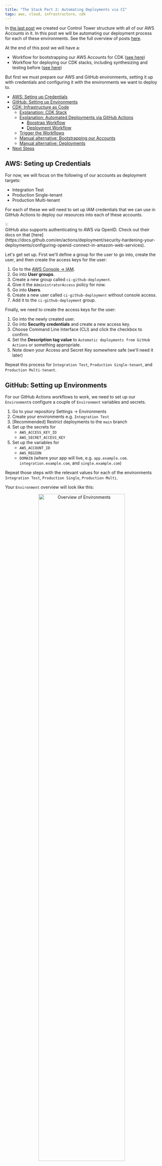 ```yaml
---
title: "The Stack Part 2: Automating Deployments via CI"
tags: aws, cloud, infrastructure, cdk
---
```


In [the last post](/posts/2023-10-07-the-stack-part-1.html) we created our Control Tower structure with all of our AWS Accounts in it. In this post we will be automating our deployment process for each of these environments. See the full overview of posts [here](/posts/2023-01-29-the-stack.html#what-will-we-be-covering).

At the end of this post we will have a:

- Workflow for bootstrapping our AWS Accounts for CDK ([see here](https://github.com/codetalkio/the-stack/blob/part-2-automatic-deployments/.github/workflows/cd-bootstrap.yml))
- Workflow for deploying our CDK stacks, including synthesizing and testing before ([see here](https://github.com/codetalkio/the-stack/blob/part-2-automatic-deployments/.github/workflows/cd-deploy.yml))

But first we must prepare our AWS and GitHub environments, setting it up with credentials and configuring it with the environments we want to deploy to.

<div></div><!--more-->

- [AWS: Seting up Credentials](#aws-seting-up-credentials)
- [GitHub: Setting up Environments](#github-setting-up-environments)
- [CDK: Infrastructure as Code](#cdk-infrastructure-as-code)
  - [Explanation: CDK Stack](#explanation-cdk-stack)
  - [Explanation: Automated Deployments via GitHub Actions](#explanation-automated-deployments-via-github-actions)
    - [Boostrap Workflow](#boostrap-workflow)
    - [Deployment Workflow](#deployment-workflow)
  - [Trigger the Workflows](#trigger-the-workflows)
  - [Manual alternative: Bootstrapping our Accounts](#manual-alternative-bootstrapping-our-accounts)
  - [Manual alternative: Deployments](#manual-alternative-deployments)
- [Next Steps](#next-steps)


## AWS: Seting up Credentials

For now, we will focus on the following of our accounts as deployment targets:

- Integration Test
- Production Single-tenant
- Production Multi-tenant

For each of these we will need to set up IAM credentials that we can use in GitHub Actions to deploy our resources into each of these accounts.

<div class="callout">
  <div class="callout-bulb">💡</div>
  GitHub also supports authenticating to AWS via OpenID. Check out their docs on that [here](https://docs.github.com/en/actions/deployment/security-hardening-your-deployments/configuring-openid-connect-in-amazon-web-services).
</div>

Let's get set up. First we'll define a group for the user to go into, create the user, and then create the access keys for the user:

1. Go to the [AWS Console -> IAM](https://console.aws.amazon.com/iam/).
2. Go into **User groups**.
3. Create a new group called `ci-github-deployment`.
4. Give it the `AdministratorAccess` policy for now.
5. Go into **Users**.
6. Create a new user called `ci-github-deployment` without console access.
7. Add it to the `ci-github-deployment` group.

Finally, we need to create the access keys for the user:

1. Go into the newly created user.
2. Go into **Security credentials** and create a new access key.
3. Choose Command Line Interface (CLI) and click the checkbox to confirm.
4. Set the **Description tag value** to `Automatic deployments from GitHub Actions` or something appropriate.
5. Note down your Access and Secret Key somewhere safe (we'll need it later)

Repeat this process for `Integration Test`, `Production Single-tenant`, and `Production Multi-tenant`.


## GitHub: Setting up Environments
For our GitHub Actions workflows to work, we need to set up our `Environment`s configure a couple of `Environment` variables and secrets.

1. Go to your repository Settings -> Environments
2. Create your environments e.g. `Integration Test`
3. [Recommended] Restrict deployments to the `main` branch
4. Set up the secrets for
    - `AWS_ACCESS_KEY_ID`
    - `AWS_SECRET_ACCESS_KEY`
1. Set up the variables for
    -  `AWS_ACCOUNT_ID`
    -  `AWS_REGION`
    -  `DOMAIN` (where your app will live, e.g. `app.example.com`. `integration.example.com`, and `single.example.com`)

Repeat those steps with the relevant values for each of the environments `Integration Test`, `Production Single`, `Production Multi`.

Your `Environment` overview will look like this:

<div style="text-align:center;">
<a href="/resources/images/the-stack-part-2-environment-overview.png" target="_blank" rel="noopener noreferrer"><img src="/resources/images/the-stack-part-2-environment-overview.png" loading="lazy" alt="Overview of Environments" title="Overview of Environments" width="75%" /></a>
</div>

And each environment will roughly look like this:

<div style="text-align:center;">
<a href="/resources/images/the-stack-part-2-environment-configuration.png" target="_blank" rel="noopener noreferrer"><img src="/resources/images/the-stack-part-2-environment-configuration.png" loading="lazy" alt="Configuration, secrets, and variables of an environment" title="Configuration, secrets, and variables of an environment" width="75%" /></a>
</div>

## CDK: Infrastructure as Code
[CDK](https://github.com/aws/aws-cdk) is our tool of choice for Infrastructure as Code. We'll start from the default template and adjust it to use [Bun](https://bun.sh/) which simplifies the process of running CDK commands while using TypeScript.

Instead of setting this up from scratch, start from the template for this step in the [GitHub repository](https://github.com/codetalkio/the-stack/tree/part-2-automatic-deployments). We'll go through what this contains in the next two sections.

Our overall aim is to structure our CDK into three main groupings:

- `Cloud`: Hosted Zones, VPC, Certificates, infrequently changing things
- `Platform`: DynamoDB, Cache, SQS
- `Services`: Lambdas, API Gateway, etc

This split is based on the frequency something changes, and allows us to deploy freqeuently changing stacks without having to also look at things that very rarely change. In this part of the series we will set up the `Cloud` stack.

### Explanation: CDK Stack

As you can see in the [GitHub repository](https://github.com/codetalkio/the-stack/tree/part-2-automatic-deployments), we structure our CDK stack as follows:

- `deployment/`: The root folder for all things CDK
  - `bin/`: The entry point for all our stacks
    - `deployment.ts`: Our "executable" that CDK run run (defined in `cdk.json`)
    - `helpers.ts`: Helper functions to make our CDK code more readable and safe to run
  - `lib/`: The actual logic of our CDK stacks
    - `cloud/`: Our 'Cloud' layer containing all the resources that are shared across all stacks
      - `stack.ts`: Gathers all of our 'Cloud' stacks into one stack
      - `domain.ts`: Sets up our Hosted Zone and ACM certificates

This might seem like overkill right now, but will benefit us quite quickly as we start adding more stacks to our project.

In `deployment.ts` you'll see the root of our CDK stack. This is where we will define the three layers we mentioned earlier, `Cloud`, `Platform`, and `Services`. In CDK terminilogy these are called `Stack`s.

For now, we will only define the `Cloud` layer:

```typescript
// ...imports
const app = new cdk.App();

/**
 * Define our 'Cloud' stack that provisions the infrastructure for our application, such
 * as domain names, certificates, and other resources that are shared across all.
 */
const cloudStackName = "Cloud";
if (matchesStack(app, cloudStackName)) {
  new CloudStack(app, cloudStackName, {
    env: {
      account: process.env.CDK_DEFAULT_ACCOUNT || process.env.AWS_ACCOUNT_ID,
      region: process.env.CDK_DEFAULT_REGION || process.env.AWS_REGION,
    },
    domain: validateEnv("DOMAIN", cloudStackName),
  });
}
```

We've set up some conveniences to easily run a single stack, via `matchesStack`, and to validate our environment variables, via `validateEnv`.

Our `CloudStack` is then defined in `lib/cloud/stack.ts`, and more or less just pieces together the types and the sub-stacks in the `cloud/` directory.

The interesting bit here is the call to `new domain.Stack` which is what actually kicks off the provisioning of resources, which are defined inside the `lib/cloud/domain.ts` file on layer deeper:

```typescript
// ...imports
interface StackProps extends cdk.StackProps, domain.Props {}

export class Stack extends cdk.Stack {
  constructor(scope: Construct, id: string, props: StackProps) {
    super(scope, id, props);

    // Set up our domain stack.
    new domain.Stack(this, "Domain", {
      domain: props.domain,
    });
  }
}
```

And finally we get to the interesting part of it all in `lib/cloud/domain.ts`. This is the first place we are actually defining resources that will be deployed to AWS, by calling the CDK `Construct`s that are available to us. `Construct` is the CDK terminology for the actual resources we create, i.e. our building blocks.

We create our Hosted Zone via `new route53.HostedZone` and our ACM certificate via `new acm.Certificate`. You can find out more about each of these in the CDK docs:

- [Route 53](https://docs.aws.amazon.com/cdk/api/v2/docs/aws-cdk-lib.aws_route53.HostedZone.html)
- [ACM](https://docs.aws.amazon.com/cdk/api/v2/docs/aws-cdk-lib.aws_certificatemanager-readme.html)

Let's get our resources defined:

```typescript
// ...imports
export interface Props {
  /**
   * The domain name the application is hosted under.
   */
  readonly domain: string;
}

/**
 * Combine our `Props` with the base `NestedStackProps`.
 */
interface NestedStackProps extends cdk.NestedStackProps, Props {}

/**
 * Set up a Hosted Zone to manage our domain names.
 *
 * https://docs.aws.amazon.com/cdk/api/v2/docs/aws-cdk-lib.aws_route53.HostedZone.html
 */
export class Stack extends cdk.NestedStack {
  constructor(scope: Construct, id: string, props: NestedStackProps) {
    super(scope, id, props);

    // Set up the hosted zone.
    const hostedZone = new route53.HostedZone(this, "HostedZone", {
      zoneName: props.domain,
    });

    // Set up an ACM certificate for the domain, and validate it using DNS.
    new acm.Certificate(this, "Certificate", {
      domainName: props.domain,
      validation: acm.CertificateValidation.fromDns(hostedZone),
    });
  }
}
```

This sets up a Hosted Zone and an ACM certificate for our domain, and configures it to validate the Certificate via DNS validation.

### Explanation: Automated Deployments via GitHub Actions

As you can see in the [GitHub repository](https://github.com/codetalkio/the-stack/tree/part-2-automatic-deployments), we have two workflows to deploy things. They share much of the same logic, so let's focus on the commonalities first.

Both of them do a few things:

- Sets up a trigger on `workflow_dispatch` so that we can manually trigger the workflow.
- Set up a matrix of environments to deploy to.
- Configures and `environment` and a `concurrency` group. The `concurrency` group is important, since we don't want to deploy to the same environment at the same time.
- Installs `bun` and our dependencies.

The GitHub Actions YAML might feel a bit verbose, so let's break it down a bit. We'll first focus on `cd-bootstrap` which Bootstraps AWS Accounts for CDK.

#### Boostrap Workflow

We first define our name and the trigger. Because we only want this to be triggered manually (bootstrapping just needs to run once) we can use `workflow_dispatch` which allows us to trigger it from the GitHub Actions UI ([docs here](https://docs.github.com/en/actions/using-workflows/events-that-trigger-workflows#workflow_dispatch)):

```yaml
name: "Deployment: Bootstrap"

on:
  workflow_dispatch:
# ...
```

With that in place, let's take a look at the logic we are running.

A neat way to "do the same thing" over a set of different things is to utilize the `matrix` feature of GitHub Actions ([docs here](https://docs.github.com/en/actions/using-jobs/using-a-matrix-for-your-jobs)). We can define a list of `environments`s ([docs here](https://docs.github.com/en/actions/deployment/targeting-different-environments/using-environments-for-deployment)) to run our workflow on, and then use that list to run the same steps for each environment.

This is what the `strategy` section does, and it then feeds this into the `environment` which tells GitHub Actions which environment variables and secrets are available, as well as automatically tracks our deployments in the GitHub UI:

```yaml
# ...
jobs:
  bootstrap:
    name: bootstrap
    runs-on: ubuntu-latest
    strategy:
      fail-fast: false
      matrix:
        # Add new environments to this list to run bootstrap on them when manually triggered.
        environment:
          - "Integration Test"
          - "Production Single-tenant"
          - "Production Multi-tenant"
    environment: ${{ matrix.environment }}
    # ...
```

Now, what would happen if we ran this multiple times in parallel on the same environment? Probably not something we'd like to find out.

To prevent this, we can tell GitHub to only allow one job to run at a time, given a group identifier. We do this by adding a `concurrency` control to our workflow ([docs here](https://docs.github.com/en/actions/using-jobs/using-concurrency)):

```yaml
    # ...
    # Limit to only one concurrent deployment per environment.
    concurrency:
      group: ${{ matrix.environment }}
      cancel-in-progress: false
    # ...
```

And finally, we get to the actual steps of logic we are performing. First we'll checkout our code, set up bun, and then use bun to install our dependencies:

```yaml
    # ...
    steps:
      - uses: actions/checkout@v3
      - uses: oven-sh/setup-bun@v1

      - name: Install dependencies
        working-directory: ./deployment
        run: bun install
      # ...
```

Now we're ready to bootstrap! We use the variables and secrets we defined previously. Since we told GitHub which environment we are running in, it will automatically know where to pull this from. This saves us the headache of weird hacks such as `AWS_ACCESS_KEY_ID_FOR_INTEGRATION_TEST` or something similar.

We pull in what we need, and then run the `cdk bootstrap` command via bun:

```yaml
      # ...
      - name: Bootstrap account
        working-directory: ./deployment
        env:
          AWS_REGION: ${{ vars.AWS_REGION }}
          AWS_DEFAULT_REGION: ${{ vars.AWS_REGION }}
          AWS_ACCESS_KEY_ID: ${{ secrets.AWS_ACCESS_KEY_ID }}
          AWS_SECRET_ACCESS_KEY: ${{ secrets.AWS_SECRET_ACCESS_KEY }}
        run: bun run cdk bootstrap
```

#### Deployment Workflow

Our deployment flow gets a bit more complicated. We're building for the future here, so we want to put in place a few checks to make sure we don't accidentally deploy something broken. Or, if we do, we can at least stop early before it affects our users.

We will be building up the following flow, illustrated in the diagram below:

<div style="text-align:center;">
<a href="/resources/images/the-stack-part-2-deployment-flow.png" target="_blank" rel="noopener noreferrer"><img src="/resources/images/the-stack-part-2-deployment-flow.png" loading="lazy" alt="Deployment flow" title="Deployment flow" width="100%%" /></a>
</div>

This is what is called a "staggered deployment", but across our environments:

1. We roll out to our `Integration Test` environment in **Stage 1**.
   - We validate that our IaC actually works.
2. Once the deployment is done, we perform checks against it to validate the health of the deployment (e.g. End-to-End tests, smoke tests, etc)
   - We validate that our application actually works with our changes to our infrastructure.
4. If everything looks good, we proceed to **Stage 2** which deploys both our `Production Single-tenant` and `Production Multi-tenant` environments in parallel.
5. We do a final check that all is good, and then we're done!

This helps us build confidence that our deployments work, since our aim is to deploy changes immediately as they are merged into our `main` branch.

**Part 1: Structuring the deployment flow**

Let's take a look at how we do this. First, we'll set up our triggers. We want to both allow manually triggering a deployment, again via `workflow_dispatch`, but we also want to immediately deploy when changes are merged to our `main` branch:

```yaml
name: "Deployment: Deploy to AWS"

on:
  workflow_dispatch:
  push:
    branches:
      - main
# ...
```

All good and well, so let's start defining our jobs. Ignore the `uses` for now, that's a reuseable workflow which we'll get back to later in **Part 2** of this section:

```yaml
# ...
jobs:
  # Stage 1 tests that the deployment is working correctly.
  stage-1:
    name: "Stage 1"
    uses: ./.github/workflows/wf-deploy.yml
    with:
      environment: "Integration Test"
    secrets: inherit
  # ...
```

We first initiate our **Stage 1** deployment, specifying that it's the `Integration Test` environment. We also allow the the reuseable workflow (defined in `wf-deploy.yml`) to inherit all secrets from the caller.

Next, we want to run our checks, but only after our **Stage 1** job has finished running successfully. To do this we use `needs` to define a dependency on a previous job ([docs here](https://docs.github.com/en/actions/using-workflows/workflow-syntax-for-github-actions#jobsjob_idneeds)).

```yaml
  # ...
  # Run tests against the environments from Stage 1.
  stage-1-check:
    name: "Stage 1: Check"
    needs: [stage-1]
    runs-on: ubuntu-latest
    steps:
      - name: "Check"
        run: |
          echo "Checking 'Integration Test'..."
          # Run tests against the environment...
          # Or alert/rollback if anything is wrong.
  # ...
```

We aren't doing much interesting for now in our test job, since we are only deploying a Domain, but this will be helpful later on when we start setting up our Frontend and APIs.

Similarly, we use `needs` again to specify how we move into **Stage 2**. We first set up `Production Single-tenant`:

```yaml
  # ...
  # Stage 2 is our more critical environments, and only proceeds if prior stages succeed.
  stage-2-single:
    name: "Stage 2: Single-tenant"
    needs: [stage-1-check]
    uses: ./.github/workflows/wf-deploy.yml
    with:
      environment: "Production Single-tenant"
    secrets: inherit

  stage-2-single-check:
    name: "Stage 2: Check Single-tenant"
    needs: [stage-2-single]
    runs-on: ubuntu-latest
    steps:
      - name: "Check"
        run: |
          echo "Checking 'Production Single-tenant'..."
          # Run tests against the environment...
          # Or alert/rollback if anything is wrong.
  # ...
```

And do the same for our `Production Multi-tenant` environment:

```yaml
  # ...
  stage-2-multi:
    name: "Stage 2: Multi-tenant"
    needs: [stage-1-check]
    uses: ./.github/workflows/wf-deploy.yml
    with:
      environment: "Production Multi-tenant"
    secrets: inherit

  stage-2-multi-check:
    name: "Stage 2: Check Multi-tenant"
    needs: [stage-2-multi]
    runs-on: ubuntu-latest
    steps:
      - name: "Check"
        run: |
          echo "Checking 'Production Multi-tenant'..."
          # Run tests against the environment...
          # Or alert/rollback if anything is wrong.
  # ...
```

We could have been using using build `matrix`'s again, but that would mean that the checks for **Stage 2** would only proceed after *both* of the Jobs completed. We would prefer that they check *immediately* once the deployment is done, so instead we split up these two into their own Jobs manually.

Voila 🎉 We've now set the skeleton for the deployment flow we pictured earlier:

<div style="text-align:center;">
<a href="/resources/images/the-stack-part-2-deployment-flow.png" target="_blank" rel="noopener noreferrer"><img src="/resources/images/the-stack-part-2-deployment-flow.png" loading="lazy" alt="Deployment flow" title="Deployment flow" width="100%%" /></a>
</div>

**Part 2: Reuseable workflow**

To better reuse logic that is identical from different jobs or even different workflows and repositories, GitHub supports making workflows reuseable ([docs here](https://docs.github.com/en/actions/using-workflows/reusing-workflows)).

We've done this in our `wf-deploy.yml` workflow, which we use in our `stage-1`, `stage-2-single`, and `stage-2-multi` jobs. Let's take a look at what it does.

First, we will need to define which inputs this workflow takes. Remember the `with` and `secrets` that we used earlier? That's how we pass information to our resuseable workflow. We define these in the `inputs` section:

```yaml
name: Deploy

on:
  workflow_call:
    inputs:
      environment:
        required: true
        type: string
# ...
```

Here we simply specify that we require an `environment` to be passed along. We will automatically inherit the `secrets`, but we would otherwise specify those explicitly as well.

We can now proceed to the logic, which resembles the `cd-bootstrap` workflow we looked at earlier. We first set up our environment, concurrency group, and then install our dependencies:

```yaml
# ...
jobs:
  deploy:
    name: "Deploy"
    runs-on: ubuntu-latest
    environment: ${{ inputs.environment }}
    # Limit to only one concurrent deployment per environment.
    concurrency:
      group: ${{ inputs.environment }}
      cancel-in-progress: false
    steps:
      - uses: actions/checkout@v3
      - uses: oven-sh/setup-bun@v1

      - name: Install dependencies
        working-directory: ./deployment
        run: bun install
      # ...
```

Before we proceed to actually deploying anything, we want to sanity check that our deployment looks valid. We do this by trying to first synthesize the whole deployment ([some info on synth here](https://docs.aws.amazon.com/cdk/v2/guide/hello_world.html)), and then run whatever test suite we have:

```yaml
      # ...
      - name: Synthesize the whole stack
        working-directory: ./deployment
        env:
          DOMAIN: ${{ vars.DOMAIN }}
          AWS_REGION: ${{ vars.AWS_REGION }}
          AWS_DEFAULT_REGION: ${{ vars.AWS_REGION }}
          AWS_ACCESS_KEY_ID: ${{ secrets.AWS_ACCESS_KEY_ID }}
          AWS_SECRET_ACCESS_KEY: ${{ secrets.AWS_SECRET_ACCESS_KEY }}
        run: bun run cdk synth --all

      - name: Run tests
        working-directory: ./deployment
        env:
          DOMAIN: ${{ vars.DOMAIN }}
          AWS_REGION: ${{ vars.AWS_REGION }}
          AWS_DEFAULT_REGION: ${{ vars.AWS_REGION }}
        run: bun test
      # ...
```

Everything should now be good, so let's run our actual deployment:

```yaml
      # ...
      - name: Deploy to ${{ inputs.environment }}
        working-directory: ./deployment
        env:
          DOMAIN: ${{ vars.DOMAIN }}
          AWS_REGION: ${{ vars.AWS_REGION }}
          AWS_DEFAULT_REGION: ${{ vars.AWS_REGION }}
          AWS_ACCESS_KEY_ID: ${{ secrets.AWS_ACCESS_KEY_ID }}
          AWS_SECRET_ACCESS_KEY: ${{ secrets.AWS_SECRET_ACCESS_KEY }}
        run: bun run cdk deploy --all --require-approval never
```

And there we go! We've now automated our deployment flow, and no longer have to worry about manually deploying things to our environments.

### Trigger the Workflows

Push your project to GitHub. You now have access to the workflows and can trigger them manually.

If you haven't done it already, let's run the `Deployment: Bootstrap` workflow first, to set up CDK on all accounts. Alternatively, jump to the section [Manual alternative: Bootstrapping our Accounts](#manual-alternative-bootstrapping-our-accounts) for how to do this manually.

<div style="text-align:center;">
<a href="/resources/images/the-stack-part-2-trigger-bootstrap-workflow.png" target="_blank" rel="noopener noreferrer"><img src="/resources/images/the-stack-part-2-trigger-bootstrap-workflow.thumbnail.png" loading="lazy" alt="Manually trigger the bootstrap workflow" title="Manually trigger the bootstrap workflow" width="80%%" /></a>
</div>

Next up, before we initiate the deployment it's recommended to be logged into your Domain Registrar that controls the DNS of your domain, so that you can quickly update your name servers to point to the Hosted Zone that we will be creating. This is necessary to DNS validate our ACM certificates.

Our process will go:

1. Open the DNS settings of your domain registrar
2. Trigger the `Deployment: Deploy to AWS` workflow to start the deployments
3. Log into the target AWS Account and go to the [AWS Console -> Route 53](https://console.aws.amazon.com/route53/) and select **Hosted Zones**
4. Wait for the Hosted Zone to be created, refresh the list, go into the Hosted Zone and copy the name servers, which will look something like this:
    ```
    ns-1234.awsdns-99.co.uk.
    ns-332.awsdns-21.net.
    ns-6821.awsdns-01.org.
    ns-412.awsdns-01.com.
    ```
5. Update the name servers in your domain registrar to point your chosen domain to the Name Servers
6. Repeat step 3., 4., and 5. for each environment

This can easily take 5-15 minutes to complete the first time, depending on how quick you are at setting up your Name Servers.

You can go and see the generated CloudFormation stacks in the [AWS Console -> CloudFormation](https://console.aws.amazon.com/cloudformation/) which will look something like this:

<div style="text-align:center;">
<a href="/resources/images/the-stack-part-2-cloudformation.png" target="_blank" rel="noopener noreferrer"><img src="/resources/images/the-stack-part-2-cloudformation.thumbnail.png" loading="lazy" alt="Cloudformation stacks" title="Cloudformation stacks" width="85%" /></a>
</div>

We've now set up the foundation for all of our future deployments of applications and services 🥳

### Manual alternative: Bootstrapping our Accounts

Once you've cloned the [GitHub repository](https://github.com/codetalkio/the-stack/tree/part-2-automatic-deployments) (or made your own version of it), set up bun:

```bash
$ curl -fsSL https://bun.sh/install | bash
```

Then we can install all of our dependencies for our CDK stack:

```bash
$ cd deployment
$ bun install
```

We’ll be setting up CDK on each of our accounts, so that we can start using it for deployments.

Assuming that you have already switched your CLI environment to point to the AWS account that you want to bootstrap:

```bash
# Assuming we are still in the deployment folder
$ bun run cdk bootstrap
```

This is essentially what the [cd-bootstrap](/.github/workflows/cd-bootstrap.yml) workflow does for you, across all the environments you've specified (you can adjust the list in the build matrix).

### Manual alternative: Deployments

Now that we have bootstrapped our accounts, we can deploy our CDK stacks.

Similar to using the Workflow: Before we initiate the deployment, it's recommended to be logged into your Domain Registrar that controls the DNS of your domain, so that you can quickly update your name servers to point to the Hosted Zone that we will be creating. This is necessary to DNS validate our ACM certificates.

Our process will go:

1. Open the DNS settings of your domain registrar
2. Log into the target AWS Account and go to Route 53 -> Hosted Zones
3. Start the deployment
4. Wait for the Hosted Zone to be created, refresh the list, go into the Hosted Zone and copy the name servers
5. Update the name servers in your domain registrar to point your chosen domain to the Name Servers

Assuming you are ready for step 3., we can start the deployment. We'll assume that you are still in the deployment folder and that you have switched your CLI environment to point to the AWS account that you want to deploy to:

```bash
$ DOMAIN="app.example.com" bun run cdk deploy 'Cloud'
```

The `DOMAIN` environment variable is required here, since we need to know what domain we should use for the Hosted Zone.


## Next Steps

Next up is to add our first Frontend! Follow along in Part 3 of the series (will be posted soon).
